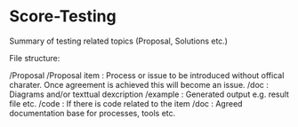 # Score-Testing
Summary of testing related topics (Proposal, Solutions etc.)

File structure:

/Proposal
  /Proposal item  : Process or issue to be introduced without offical charater. Once agreement is achieved this will become an issue.
    /doc          : Diagrams and/or texttual dexcription
    /example      : Generated output e.g. result file etc.
    /code         : If there is code related to the item
/doc              : Agreed documentation base for processes, tools etc.
